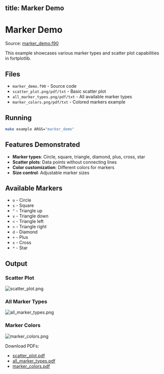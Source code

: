 title: Marker Demo
---

# Marker Demo

Source: [marker_demo.f90](https://github.com/lazy-fortran/fortplot/blob/main/example/fortran/marker_demo/marker_demo.f90)

This example showcases various marker types and scatter plot capabilities in fortplotlib.

## Files

- `marker_demo.f90` - Source code
- `scatter_plot.png/pdf/txt` - Basic scatter plot
- `all_marker_types.png/pdf/txt` - All available marker types
- `marker_colors.png/pdf/txt` - Colored markers example

## Running

```bash
make example ARGS="marker_demo"
```

## Features Demonstrated

- **Marker types**: Circle, square, triangle, diamond, plus, cross, star
- **Scatter plots**: Data points without connecting lines
- **Color customization**: Different colors for markers
- **Size control**: Adjustable marker sizes

## Available Markers

- `o` - Circle
- `s` - Square
- `^` - Triangle up
- `v` - Triangle down
- `<` - Triangle left
- `>` - Triangle right
- `d` - Diamond
- `+` - Plus
- `x` - Cross
- `*` - Star

## Output

### Scatter Plot

![scatter_plot.png](../../media/examples/marker_demo/scatter_plot.png)

### All Marker Types

![all_marker_types.png](../../media/examples/marker_demo/all_marker_types.png)

### Marker Colors

![marker_colors.png](../../media/examples/marker_demo/marker_colors.png)

Download PDFs:

- [scatter_plot.pdf](../../media/examples/marker_demo/scatter_plot.pdf)
- [all_marker_types.pdf](../../media/examples/marker_demo/all_marker_types.pdf)
- [marker_colors.pdf](../../media/examples/marker_demo/marker_colors.pdf)
